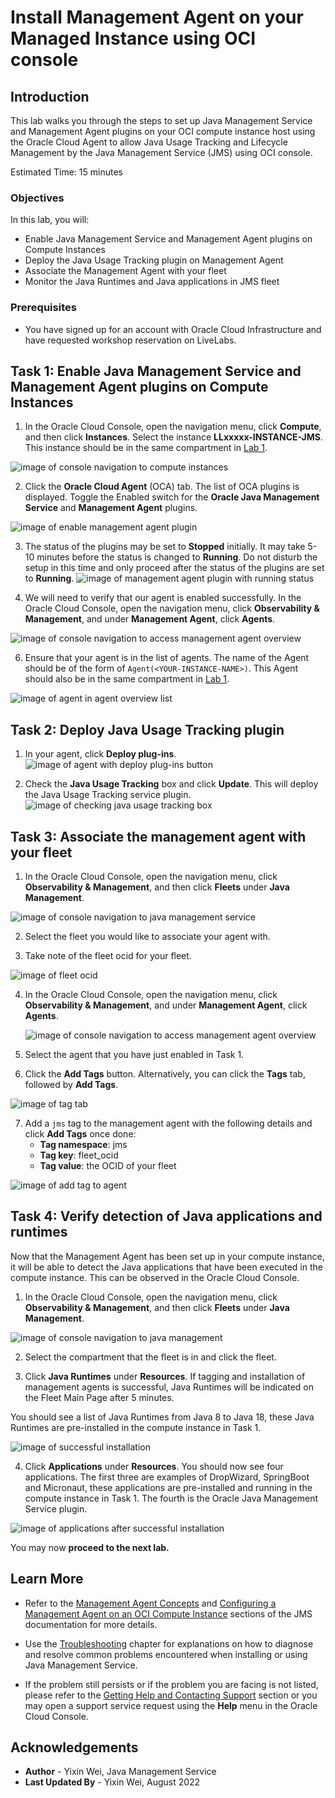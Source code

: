 # Install Management Agent on your Managed Instance using OCI console

## Introduction

This lab walks you through the steps to set up Java Management Service and Management Agent plugins on your OCI compute instance host using the Oracle Cloud Agent to allow Java Usage Tracking and Lifecycle Management by the Java Management Service (JMS) using OCI console.

Estimated Time: 15 minutes

### Objectives

In this lab, you will:

* Enable Java Management Service and Management Agent plugins on Compute Instances
* Deploy the Java Usage Tracking plugin on Management Agent
* Associate the Management Agent with your fleet
* Monitor the Java Runtimes and Java applications in JMS fleet

### Prerequisites

* You have signed up for an account with Oracle Cloud Infrastructure and have requested workshop reservation on LiveLabs.

## Task 1: Enable Java Management Service and Management Agent plugins on Compute Instances

1. In the Oracle Cloud Console, open the navigation menu, click **Compute**, and then click **Instances**. Select the instance **LLxxxxx-INSTANCE-JMS**. This instance should be in the same compartment in [Lab 1](?lab=setup-a-fleet).

  ![image of console navigation to compute instances](images/console-navigation-instance.png)

2. Click the **Oracle Cloud Agent** (OCA) tab. The list of OCA plugins is displayed. Toggle the Enabled switch for the **Oracle Java Management Service** and **Management Agent** plugins.

  ![image of enable management agent plugin](images/enable-management-agent-plugin.png)

3. The status of the plugins may be set to **Stopped** initially. It may take 5-10 minutes before the status is changed to **Running**.
Do not disturb the setup in this time and only proceed after the status of the plugins are set to **Running**.
  ![image of management agent plugin with running status](images/management-agent-plugin-running.png)

5. We will need to verify that our agent is enabled successfully. In the Oracle Cloud Console, open the navigation menu, click **Observability & Management**, and under **Management Agent**, click **Agents**.

  ![image of console navigation to access management agent overview](images/management-agent-overview.png)

6. Ensure that your agent is in the list of agents. The name of the Agent should be of the form of  `Agent(<YOUR-INSTANCE-NAME>)`. This Agent should also be in the same compartment in [Lab 1](?lab=setup-a-fleet).

  ![image of agent in agent overview list](images/agent-overview-list.png)


## Task 2: Deploy Java Usage Tracking plugin

1. In your agent, click **Deploy plug-ins**.
  ![image of agent with deploy plug-ins button](images/agent-deploy-plugins.png)

2. Check the **Java Usage Tracking** box and click **Update**. This will deploy the Java Usage Tracking service plugin.
  ![image of checking java usage tracking box](images/agent-check-java-usage-tracking.png)


## Task 3: Associate the management agent with your fleet

1. In the Oracle Cloud Console, open the navigation menu, click **Observability & Management**, and then click **Fleets** under **Java Management**.

  ![image of console navigation to java management service](images/console-navigation-jms.png)

2. Select the fleet you would like to associate your agent with.

3. Take note of the fleet ocid for your fleet.

  ![image of fleet ocid](images/check-fleet-ocid.png)

4. In the Oracle Cloud Console, open the navigation menu, click **Observability & Management**, and under **Management Agent**, click **Agents**.

    ![image of console navigation to access management agent overview](images/management-agent-overview.png)

5. Select the agent that you have just enabled in Task 1.

6. Click the **Add Tags** button. Alternatively, you can click the **Tags** tab, followed by **Add Tags**.

  ![image of tag tab](images/agent-tags.png)

7. Add a `jms` tag to the management agent with the following details and click **Add Tags** once done:
    * **Tag namespace**: jms
    * **Tag key**: fleet_ocid
    * **Tag value**: the OCID of your fleet

  ![image of add tag to agent](images/add-agent-tag.png)


## Task 4: Verify detection of Java applications and runtimes
Now that the Management Agent has been set up in your compute instance, it will be able to detect the Java applications that have been executed in the compute instance. This can be observed in the Oracle Cloud Console.

1. In the Oracle Cloud Console, open the navigation menu, click **Observability & Management**, and then click **Fleets** under **Java Management**.

  ![image of console navigation to java management](images/console-navigation-jms.png)

2. Select the compartment that the fleet is in and click the fleet.

3. Click **Java Runtimes** under **Resources**. If tagging and installation of management agents is successful, Java Runtimes will be indicated on the Fleet Main Page after 5 minutes.

  You should see a list of Java Runtimes from Java 8 to Java 18, these Java Runtimes are pre-installed in the compute instance in Task 1.

  ![image of successful installation](images/successful-installation.png)

4. Click **Applications** under **Resources**. You should now see four applications. The first three are examples of DropWizard, SpringBoot and Micronaut, these applications are pre-installed and running in the compute instance in Task 1. The fourth is the Oracle Java Management Service plugin.

  ![image of applications after successful installation](images/successful-installation-applications.png)

  You may now **proceed to the next lab.**

## Learn More
* Refer to the [Management Agent Concepts](https://docs.oracle.com/en-us/iaas/management-agents/doc/you-begin.html) and
[Configuring a Management Agent on an OCI Compute Instance](https://docs.oracle.com/en-us/iaas/jms/doc/agent-management.html) sections of the JMS documentation for more details.

* Use the [Troubleshooting](https://docs.oracle.com/en-us/iaas/jms/doc/troubleshooting.html#GUID-2D613C72-10F3-4905-A306-4F2673FB1CD3) chapter for explanations on how to diagnose and resolve common problems encountered when installing or using Java Management Service.

* If the problem still persists or if the problem you are facing is not listed, please refer to the [Getting Help and Contacting Support](https://docs.oracle.com/en-us/iaas/Content/GSG/Tasks/contactingsupport.htm) section or you may open a support service request using the **Help** menu in the Oracle Cloud Console.

## Acknowledgements

* **Author** - Yixin Wei, Java Management Service
* **Last Updated By** - Yixin Wei, August 2022
